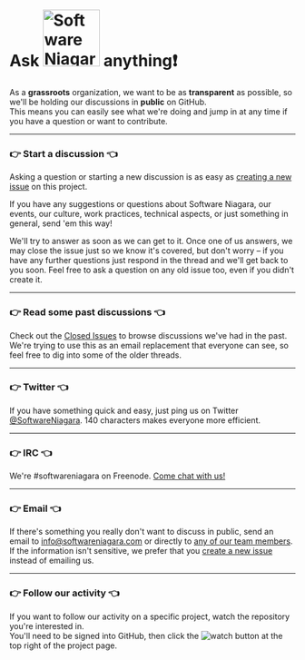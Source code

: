 # Ask <img src="https://raw.github.com/softwareniagara/softwareniagara.com/master/src/files/images/logo-inverse.png" alt="Software Niagara" width="100"> anything:exclamation:

As a **grassroots** organization, we want to be as **transparent** as possible,
so we'll be holding our discussions in **public** on GitHub.  
This means you can easily see what we're doing and jump in at any time if you have a question or want to contribute.

---

### :point_right: Start a discussion :point_left:

Asking a question or starting a new discussion is as easy as [creating a new issue](https://github.com/softwareniagara/feedback/issues/new)
on this project.

If you have any suggestions or questions about Software Niagara, our events, our culture, work practices, technical aspects,
or just something in general, send 'em this way!

We'll try to answer as soon as we can get to it. Once one of us answers, we may close the
issue just so we know it's covered, but don't worry – if you have any further
questions just respond in the thread and we'll get back to you soon. Feel free to
ask a question on any old issue too, even if you didn't create it.

---

### :point_right: Read some past discussions :point_left:

Check out the [Closed Issues](https://github.com/softwareniagara/feedback/issues?sort=created&direction=desc&state=closed&page=1)
to browse discussions we've had in the past.  
We're trying to use this as an email replacement that everyone can see, so feel free to dig
into some of the older threads.

---

### :point_right: Twitter :point_left:

If you have something quick and easy, just ping us on Twitter [@SoftwareNiagara](https://twitter.com/softwareniagara).
140 characters makes everyone more efficient.

---

### :point_right: IRC :point_left:

We're #softwareniagara on Freenode. [Come chat with us!](http://webchat.freenode.net/?channels=#softwareniagara)

---

### :point_right: Email :point_left:

If there's something you really don't want to discuss in public, send an email to info@softwareniagara.com
or directly to [any of our team members](http://softwareniagara.com/about/#team).
If the information isn't sensitive, we prefer that you
[create a new issue](https://github.com/softwareniagara/feedback/issues/new) instead of emailing us.

---

### :point_right: Follow our activity :point_left:

If you want to follow our activity on a specific project, watch the repository you're interested in.  
You'll need to be signed into GitHub, then click the ![watch](http://i.imgur.com/GZpyVEu.png?1)
button at the top right of the project page.
